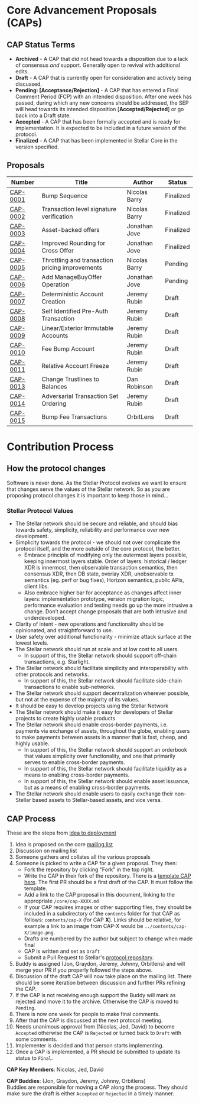 # Core Advancement Proposals (CAPs)

## CAP Status Terms
* **Archived** - A CAP that did not head towards a disposition due to a lack of consensus _and_
  support. Generally open to revival with additional edits.
* **Draft** - A CAP that is currently open for consideration and actively being discussed.
* **Pending: [Acceptance/Rejection]** - A CAP that has entered a Final Comment Period (FCP) with an
  intended disposition. After one week has passed, during which any new concerns should be
  addressed, the SEP will head towards its intended disposition [**Accepted/Rejected**] or go
  back into a Draft state.
* **Accepted** - A CAP that has been formally accepted and is ready for implementation. It is
  expected to be included in a future version of the protocol.
* **Finalized** - A CAP that has been implemented in Stellar Core in the version specified.

## Proposals

| Number | Title | Author | Status |
| --- | --- | --- | --- |
| [CAP-0001](cap-0001.md) | Bump Sequence | Nicolas Barry | Finalized |
| [CAP-0002](cap-0002.md) | Transaction level signature verification | Nicolas Barry | Finalized |
| [CAP-0003](cap-0003.md) | Asset-backed offers | Jonathan Jove | Finalized |
| [CAP-0004](cap-0004.md) | Improved Rounding for Cross Offer | Jonathan Jove | Finalized |
| [CAP-0005](cap-0005.md) | Throttling and transaction pricing improvements | Nicolas Barry | Pending |
| [CAP-0006](cap-0006.md) | Add ManageBuyOffer Operation | Jonathan Jove | Pending |
| [CAP-0007](cap-0007.md) | Deterministic Account Creation | Jeremy Rubin | Draft |
| [CAP-0008](cap-0008.md) | Self Identified Pre-Auth Transaction | Jeremy Rubin | Draft |
| [CAP-0009](cap-0009.md) | Linear/Exterior Immutable Accounts | Jeremy Rubin | Draft |
| [CAP-0010](cap-0010.md) | Fee Bump Account | Jeremy Rubin | Draft |
| [CAP-0011](cap-0011.md) | Relative Account Freeze | Jeremy Rubin | Draft |
| [CAP-0013](cap-0013.md) | Change Trustlines to Balances | Dan Robinson | Draft |
| [CAP-0014](cap-0014.md) | Adversarial Transaction Set Ordering | Jeremy Rubin | Draft |
| [CAP-0015](cap-0015.md) | Bump Fee Transactions | OrbitLens | Draft |

# Contribution Process

## How the protocol changes

Software is never done. As the Stellar Protocol evolves we want to ensure that changes serve the values of the Stellar network. So as you are proposing protocol changes it is important to keep those in mind...

### Stellar Protocol Values
* The Stellar network should be secure and reliable, and should bias towards safety, simplicity, reliability and performance over new development.
* Simplicity towards the protocol - we should not over complicate the protocol itself, and the more outside of the core protocol, the better.
    * Embrace principle of modifying only the outermost layers possible, keeping innermost layers stable. Order of layers: historical / ledger XDR is innermost, then observable transaction semantics, then consensus XDR, then DB state, overlay XDR, unobservable tx semantics (eg. perf or bug fixes), Horizon semantics, public APIs, client libs.
    * Also embrace higher bar for acceptance as changes affect inner layers: implementation prototype, version migration logic, performance evaluation and testing needs go up the more intrusive a change. Don’t accept change proposals that are both intrusive and underdeveloped.
* Clarity of intent - new operations and functionality should be opinionated, and straightforward to use.
* User safety over additional functionality - minimize attack surface at the lowest levels.
* The Stellar network should run at scale and at low cost to all users.
    * In support of this, the Stellar network should support off-chain transactions, e.g. Starlight.
* The Stellar network should facilitate simplicity and interoperability with other protocols and networks.
    * In support of this, the Stellar network should facilitate side-chain transactions to enable sub-networks.
* The Stellar network should support decentralization wherever possible, but not at the expense of the majority of its values.
* It should be easy to develop projects using the Stellar Network
* The Stellar network should make it easy for developers of Stellar projects to create highly usable products
* The Stellar network should enable cross-border payments, i.e. payments via exchange of assets, throughout the globe, enabling users to make payments between assets in a manner that is fast, cheap, and highly usable.
    * In support of this, the Stellar network should support an orderbook that values simplicity over functionality, and one that primarily serves to enable cross-border payments.
    * In support of this, the Stellar network should facilitate liquidity as a means to enabling cross-border payments.
    * In support of this, the Stellar network should enable asset issuance, but as a means of enabling cross-border payments.
* The Stellar network should enable users to easily exchange their non-Stellar based assets to Stellar-based assets, and vice versa.



## CAP Process
These are the steps from [idea to deployment](https://www.youtube.com/watch?v=Otbml6WIQPo)
1. Idea is proposed on the core [mailing list](https://groups.google.com/forum/?utm_medium=email&utm_source=footer#!forum/stellar-dev)
2. Discussion on mailing list
3. Someone gathers and collates all the various proposals
4. Someone is picked to write a CAP for a given proposal. They then:
    * Fork the repository by clicking "Fork" in the top right.
    * Write the CAP in their fork of the repository. There is a [template CAP here](../cap-template.md). The first PR should be a first draft of the CAP. It must follow the template.
    * Add a link to the CAP proposal in this document, linking to the appropriate `/core/cap-XXXX.md`
    * If your CAP requires images or other supporting files, they should be included in a subdirectory of the `contents` folder for that CAP as follows: `contents/cap-X` (for CAP **X**). Links should be relative, for example a link to an image from CAP-X would be `../contents/cap-X/image.png`.
    * Drafts are numbered by the author but subject to change when made final
    * CAP is written and set as `Draft`
    * Submit a Pull Request to Stellar's [protocol repository](https://github.com/stellar/stellar-protocol).
5. Buddy is assigned (Jon, Graydon, Jeremy, Johnny, Orbitlens) and will merge your PR if you properly followed the steps above.
6. Discussion of the draft CAP will now take place on the mailing list. There should be some iteration between discussion and further PRs refining the CAP.
7. If the CAP is not receiving enough support the Buddy will mark as rejected and move it to the archive. Otherwise the CAP is moved to `Pending`. 
8. There is now one week for people to make final comments.
9. After that the CAP is discussed at the next protocol meeting.
10. Needs unanimous approval from (Nicolas, Jed, David) to become `Accepted` otherwise the CAP is `Rejected` or turned back to `Draft` with some comments.
11. Implementer is decided and that person starts implementing.
12. Once a CAP is implemented, a PR should be submitted to update its status to `Final`.



**CAP Key Members**: Nicolas, Jed, David

**CAP Buddies**: (Jon, Graydon, Jeremy, Johnny, Orbitlens)<BR>
Buddies are responsible for moving a CAP along the process. They should make sure the draft is either `Accepted` or `Rejected` in a timely manner.

